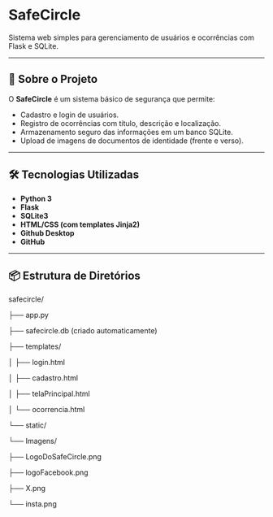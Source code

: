 # SafeCircle 

Sistema web simples para gerenciamento de usuários e ocorrências com Flask e SQLite.

---

## 🚀 Sobre o Projeto

O **SafeCircle** é um sistema básico de segurança que permite:

- Cadastro e login de usuários.
- Registro de ocorrências com título, descrição e localização.
- Armazenamento seguro das informações em um banco SQLite.
- Upload de imagens de documentos de identidade (frente e verso).

---

## 🛠️ Tecnologias Utilizadas

- **Python 3**
- **Flask**
- **SQLite3**
- **HTML/CSS (com templates Jinja2)**
- **Github Desktop**
- **GitHub**

---

## 📦 Estrutura de Diretórios

safecircle/  

├── app.py  

├── safecircle.db (criado automaticamente)  

├── templates/  

│ ├── login.html  

│ ├── cadastro.html  

│ ├── telaPrincipal.html  

│ └── ocorrencia.html  

└── static/  

  └── Imagens/  
    
   ├── LogoDoSafeCircle.png  
   
   ├── logoFacebook.png  
   
   ├── X.png  
   
   └── insta.png   

